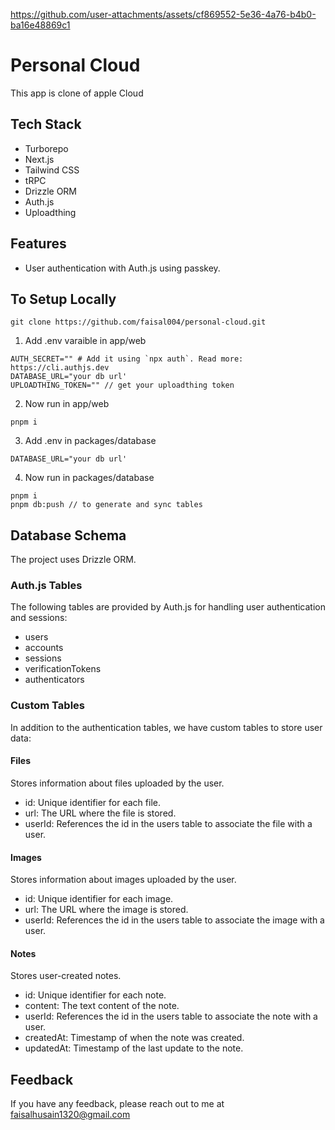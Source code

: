 https://github.com/user-attachments/assets/cf869552-5e36-4a76-b4b0-ba16e48869c1

# Personal Cloud

This app is clone of apple Cloud


## Tech Stack

- Turborepo
- Next.js
- Tailwind CSS
- tRPC
- Drizzle ORM
- Auth.js
- Uploadthing

## Features
- User authentication with Auth.js using passkey.

## To Setup Locally




```
git clone https://github.com/faisal004/personal-cloud.git

```

1. Add .env varaible in app/web
 


 ```
 AUTH_SECRET="" # Add it using `npx auth`. Read more: https://cli.authjs.dev
DATABASE_URL="your db url'
UPLOADTHING_TOKEN="" // get your uploadthing token
 ```

 2. Now run in app/web



 ```
 pnpm i
 ```

 3. Add .env in packages/database

 ```
 DATABASE_URL="your db url'
 ```

 4. Now run in  packages/database

 ```
 pnpm i
 pnpm db:push // to generate and sync tables 

```

## Database Schema
The project uses Drizzle ORM.

### Auth.js Tables
The following tables are provided by Auth.js for handling user authentication and sessions:
- users
- accounts
- sessions
- verificationTokens
- authenticators
### Custom Tables
In addition to the authentication tables, we have custom tables to store user data:

#### Files
Stores information about files uploaded by the user.
 - id: Unique identifier for each file.
 - url: The URL where the file is stored.
 - userId: References the id in the users table to associate the file with a user.
 #### Images
Stores information about images uploaded by the user.

- id: Unique identifier for each image.
- url: The URL where the image is stored.
- userId: References the id in the users table to associate the image with a user.

#### Notes
Stores user-created notes.

- id: Unique identifier for each note.
- content: The text content of the note.
- userId: References the id in the users table to associate the note with a user.
- createdAt: Timestamp of when the note was created.
- updatedAt: Timestamp of the last update to the note.

## Feedback
If you have any feedback, please reach out to me at faisalhusain1320@gmail.com
